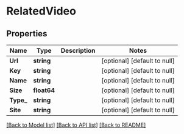 # RelatedVideo

## Properties
Name | Type | Description | Notes
------------ | ------------- | ------------- | -------------
**Url** | **string** |  | [optional] [default to null]
**Key** | **string** |  | [optional] [default to null]
**Name** | **string** |  | [optional] [default to null]
**Size** | **float64** |  | [optional] [default to null]
**Type_** | **string** |  | [optional] [default to null]
**Site** | **string** |  | [optional] [default to null]

[[Back to Model list]](../README.md#documentation-for-models) [[Back to API list]](../README.md#documentation-for-api-endpoints) [[Back to README]](../README.md)

